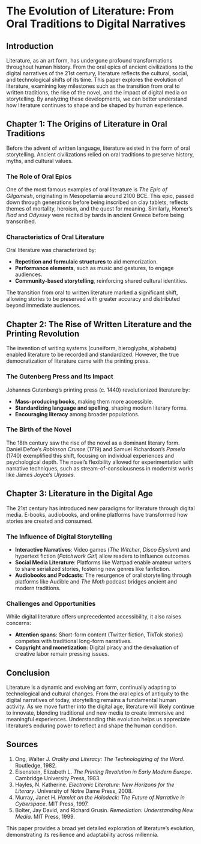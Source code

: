 # The Evolution of Literature: From Oral Traditions to Digital Narratives  

## Introduction  

Literature, as an art form, has undergone profound transformations throughout human history. From the oral epics of ancient civilizations to the digital narratives of the 21st century, literature reflects the cultural, social, and technological shifts of its time. This paper explores the evolution of literature, examining key milestones such as the transition from oral to written traditions, the rise of the novel, and the impact of digital media on storytelling. By analyzing these developments, we can better understand how literature continues to shape and be shaped by human experience.  

## Chapter 1: The Origins of Literature in Oral Traditions  

Before the advent of written language, literature existed in the form of oral storytelling. Ancient civilizations relied on oral traditions to preserve history, myths, and cultural values.  

### The Role of Oral Epics  
One of the most famous examples of oral literature is *The Epic of Gilgamesh*, originating in Mesopotamia around 2100 BCE. This epic, passed down through generations before being inscribed on clay tablets, reflects themes of mortality, heroism, and the quest for meaning. Similarly, Homer’s *Iliad* and *Odyssey* were recited by bards in ancient Greece before being transcribed.  

### Characteristics of Oral Literature  
Oral literature was characterized by:  
- **Repetition and formulaic structures** to aid memorization.  
- **Performance elements**, such as music and gestures, to engage audiences.  
- **Community-based storytelling**, reinforcing shared cultural identities.  

The transition from oral to written literature marked a significant shift, allowing stories to be preserved with greater accuracy and distributed beyond immediate audiences.  

## Chapter 2: The Rise of Written Literature and the Printing Revolution  

The invention of writing systems (cuneiform, hieroglyphs, alphabets) enabled literature to be recorded and standardized. However, the true democratization of literature came with the printing press.  

### The Gutenberg Press and Its Impact  
Johannes Gutenberg’s printing press (c. 1440) revolutionized literature by:  
- **Mass-producing books**, making them more accessible.  
- **Standardizing language and spelling**, shaping modern literary forms.  
- **Encouraging literacy** among broader populations.  

### The Birth of the Novel  
The 18th century saw the rise of the novel as a dominant literary form. Daniel Defoe’s *Robinson Crusoe* (1719) and Samuel Richardson’s *Pamela* (1740) exemplified this shift, focusing on individual experiences and psychological depth. The novel’s flexibility allowed for experimentation with narrative techniques, such as stream-of-consciousness in modernist works like James Joyce’s *Ulysses*.  

## Chapter 3: Literature in the Digital Age  

The 21st century has introduced new paradigms for literature through digital media. E-books, audiobooks, and online platforms have transformed how stories are created and consumed.  

### The Influence of Digital Storytelling  
- **Interactive Narratives**: Video games (*The Witcher*, *Disco Elysium*) and hypertext fiction (*Patchwork Girl*) allow readers to influence outcomes.  
- **Social Media Literature**: Platforms like Wattpad enable amateur writers to share serialized stories, fostering new genres like fanfiction.  
- **Audiobooks and Podcasts**: The resurgence of oral storytelling through platforms like Audible and *The Moth* podcast bridges ancient and modern traditions.  

### Challenges and Opportunities  
While digital literature offers unprecedented accessibility, it also raises concerns:  
- **Attention spans**: Short-form content (Twitter fiction, TikTok stories) competes with traditional long-form narratives.  
- **Copyright and monetization**: Digital piracy and the devaluation of creative labor remain pressing issues.  

## Conclusion  

Literature is a dynamic and evolving art form, continually adapting to technological and cultural changes. From the oral epics of antiquity to the digital narratives of today, storytelling remains a fundamental human activity. As we move further into the digital age, literature will likely continue to innovate, blending traditional and new media to create immersive and meaningful experiences. Understanding this evolution helps us appreciate literature’s enduring power to reflect and shape the human condition.  

## Sources  

1. Ong, Walter J. *Orality and Literacy: The Technologizing of the Word*. Routledge, 1982.  
2. Eisenstein, Elizabeth L. *The Printing Revolution in Early Modern Europe*. Cambridge University Press, 1983.  
3. Hayles, N. Katherine. *Electronic Literature: New Horizons for the Literary*. University of Notre Dame Press, 2008.  
4. Murray, Janet H. *Hamlet on the Holodeck: The Future of Narrative in Cyberspace*. MIT Press, 1997.  
5. Bolter, Jay David, and Richard Grusin. *Remediation: Understanding New Media*. MIT Press, 1999.  

This paper provides a broad yet detailed exploration of literature’s evolution, demonstrating its resilience and adaptability across millennia.